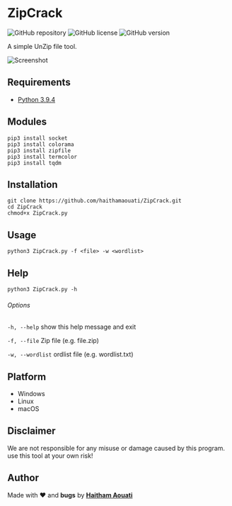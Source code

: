 # ZipCrack

![GitHub repository](https://img.shields.io/badge/haithamaouati-ZipCrack-blue?style=flat-square&logo=github)
![GitHub license](https://img.shields.io/github/license/haithamaouati/ZipCrack?style=flat-square)
![GitHub version](https://img.shields.io/badge/version-1.0-yellow?style=flat-square)

A simple UnZip file tool.

![Screenshot](https://raw.githubusercontent.com/haithamaouati/ZipCrack/main/screenshot.PNG?raw=true "Optional Title")

Requirements
----
* [Python 3.9.4](https://www.python.org)

Modules
----
    pip3 install socket
    pip3 install colorama
    pip3 install zipfile
    pip3 install termcolor
    pip3 install tqdm
    
Installation
----
    git clone https://github.com/haithamaouati/ZipCrack.git
    cd ZipCrack
    chmod+x ZipCrack.py
    
Usage
----
    python3 ZipCrack.py -f <file> -w <wordlist>
    
Help
----
    python3 ZipCrack.py -h
    
###### Options
`-h, --help`
show this help message and exit

`-f, --file`
Zip file (e.g. file.zip)

`-w, --wordlist`
ordlist file (e.g. wordlist.txt)

Platform
----
* Windows
* Linux
* macOS

Disclaimer
----
We are not responsible for any misuse or damage caused by this program. use this tool at your own risk!

Author
----

Made with ❤️ and **bugs** by [**Haitham Aouati**](https://www.facebook.com/haithamaouati1/)
